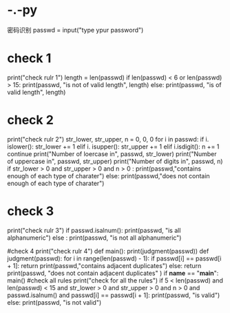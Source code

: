 # -.-py
密码识别
passwd = input("type ypur password")
# check 1
print("check rulr 1")
length = len(passwd)
if len(passwd) < 6 or len(passwd) > 15:
   print(passwd, "is not of valid length", length)
else:
   print(passwd, "is of valid length", length)
   
# check 2
print("check rulr 2")
str_lower, str_upper, n = 0, 0, 0
for i in passwd:
 if i. islower():
    str_lower += 1
 elif i. isupper():
    str_upper += 1
 elif i.isdigit():
     n += 1
     continue
print("Number of loercase in", passwd, str_lower)
print("Number of uppercase in", passwd, str_upper)
print("Number of digits in", passwd, n)
if str_lower > 0 and str_upper > 0 and n > 0 :
         print(passwd,"contains enough of each type of charater")
else:
         print(passwd,"does not contain enough of each type of charater")
         
# check 3
print("check rulr 3")
if passwd.isalnum():
  print(passwd, "is  all alphanumeric")
else :
  print(passwd, "is not all alphanumeric")
  
#check 4
  print("check rulr 4")
def main():
    print(judgment(passwd))
def judgment(passwd):
    for i in range(len(passwd) - 1):
        if passwd[i] == passwd[i + 1]:
            return print(passwd,"contains adjacent duplicates")
        else:
            return print(passwd, "does not contain adjacent duplicates" )
if __name__ == "__main__":
    main()
#check all rules
print("check for all the rules")
if 5 < len(passwd) and len(passwd) < 15 and str_lower > 0 and str_upper > 0 and n > 0 and passwd.isalnum() and passwd[i] == passwd[i + 1]:
      print(passwd, "is valid")
else:
      print(passwd, "is not valid")
